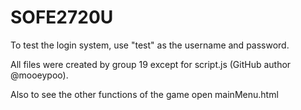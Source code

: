 # SOFE2720U

To test the login system, use "test" as the username and password.

All files were created by group 19 except for script.js (GitHub author @mooeypoo).

Also to see the other functions of the game open mainMenu.html
